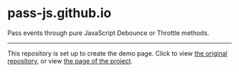 # pass-js.github.io
Pass events through pure JavaScript Debounce or Throttle methods.

---------
This repository is set up to create the demo page. Click to view [the original repository](https://github.com/bozdev/pass.js), or view [the page of the project](https://pass-js.github.io).
